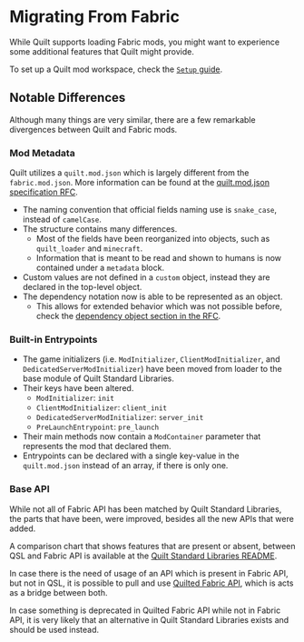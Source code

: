 # Migrating From Fabric

While Quilt supports loading Fabric mods, you might want to experience some additional features that Quilt might
provide.

To set up a Quilt mod workspace, check the [`Setup` guide](./setup).

## Notable Differences

Although many things are very similar, there are a few remarkable divergences between Quilt and Fabric mods.

### Mod Metadata

Quilt utilizes a `quilt.mod.json` which is largely different from the `fabric.mod.json`.
More information can be found at the [quilt.mod.json specification RFC](https://github.com/QuiltMC/rfcs/blob/main/specification/0002-quilt.mod.json.md).

- The naming convention that official fields naming use is `snake_case`, instead of `camelCase`.
- The structure contains many differences.
    - Most of the fields have been reorganized into objects, such as `quilt_loader` and `minecraft`.
    - Information that is meant to be read and shown to humans is now contained under a `metadata` block.
- Custom values are not defined in a `custom` object, instead they are declared in the top-level object.
- The dependency notation now is able to be represented as an object.
    - This allows for extended behavior which was not possible before, check the [dependency object section in the RFC](https://github.com/QuiltMC/rfcs/blob/main/specification/0002-quilt.mod.json.md#dependency-objects).

### Built-in Entrypoints

- The game initializers (i.e. `ModInitializer`, `ClientModInitializer`, and `DedicatedServerModInitializer`) have been moved from loader to the base module of Quilt Standard Libraries.
- Their keys have been altered.
    - `ModInitializer`: `init`
    - `ClientModInitializer`: `client_init`
    - `DedicatedServerModInitializer`: `server_init`
    - `PreLaunchEntrypoint`: `pre_launch`
- Their main methods now contain a `ModContainer` parameter that represents the mod that declared them.
- Entrypoints can be declared with a single key-value in the `quilt.mod.json` instead of an array, if there is only one.

### Base API

While not all of Fabric API has been matched by Quilt Standard Libraries, the parts that have been, were improved, besides
all the new APIs that were added.

A comparison chart that shows features that are present or absent, between QSL and Fabric API is available at the [Quilt
Standard Libraries README](https://github.com/QuiltMC/quilt-standard-libraries/blob/1.19/README.md#features).

In case there is the need of usage of an API which is present in Fabric API, but not in QSL, it is possible to pull and
use [Quilted Fabric API](https://github.com/QuiltMC/quilted-fabric-api), which is acts as a bridge between both.

In case something is deprecated in Quilted Fabric API while not in Fabric API, it is very likely that
an alternative in Quilt Standard Libraries exists and should be used instead.

